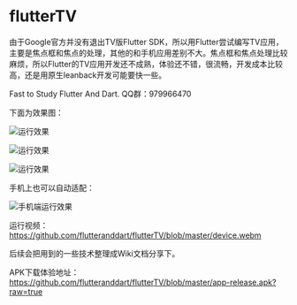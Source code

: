 # flutterTV

由于Google官方并没有退出TV版Flutter SDK，所以用Flutter尝试编写TV应用，主要是焦点框和焦点的处理，其他的和手机应用差别不大。焦点框和焦点处理比较麻烦，所以Flutter的TV应用开发还不成熟，体验还不错，很流畅，开发成本比较高，还是用原生leanback开发可能要快一些。

Fast to Study Flutter And Dart. QQ群：979966470

下面为效果图：

![运行效果](https://raw.githubusercontent.com/flutteranddart/flutterTV/master/1552712220873.gif)

![运行效果](https://raw.githubusercontent.com/flutteranddart/flutterTV/master/Screenshot_1552709352.png)


![运行效果](https://raw.githubusercontent.com/flutteranddart/flutterTV/master/Screenshot_1552709275.png)

手机上也可以自动适配：

![手机端运行效果](https://raw.githubusercontent.com/flutteranddart/flutterTV/master/Screenshot_20190316-134026.jpg)

运行视频：https://github.com/flutteranddart/flutterTV/blob/master/device.webm

后续会把用到的一些技术整理成Wiki文档分享下。

APK下载体验地址：https://github.com/flutteranddart/flutterTV/blob/master/app-release.apk?raw=true


